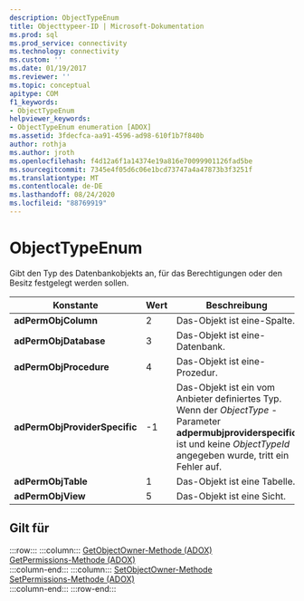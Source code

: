 ```yaml
---
description: ObjectTypeEnum
title: Objecttypeer-ID | Microsoft-Dokumentation
ms.prod: sql
ms.prod_service: connectivity
ms.technology: connectivity
ms.custom: ''
ms.date: 01/19/2017
ms.reviewer: ''
ms.topic: conceptual
apitype: COM
f1_keywords:
- ObjectTypeEnum
helpviewer_keywords:
- ObjectTypeEnum enumeration [ADOX]
ms.assetid: 3fdecfca-aa91-4596-ad98-610f1b7f840b
author: rothja
ms.author: jroth
ms.openlocfilehash: f4d12a6f1a14374e19a816e70099901126fad5be
ms.sourcegitcommit: 7345e4f05d6c06e1bcd73747a4a47873b3f3251f
ms.translationtype: MT
ms.contentlocale: de-DE
ms.lasthandoff: 08/24/2020
ms.locfileid: "88769919"
---
```

# <a name="objecttypeenum"></a>ObjectTypeEnum
Gibt den Typ des Datenbankobjekts an, für das Berechtigungen oder den Besitz festgelegt werden sollen.  
  
|Konstante|Wert|Beschreibung|  
|--------------|-----------|-----------------|  
|**adPermObjColumn**|2|Das-Objekt ist eine-Spalte.|  
|**adPermObjDatabase**|3|Das-Objekt ist eine-Datenbank.|  
|**adPermObjProcedure**|4|Das-Objekt ist eine-Prozedur.|  
|**adPermObjProviderSpecific**|-1|Das-Objekt ist ein vom Anbieter definiertes Typ. Wenn der *ObjectType* -Parameter **adpermubjproviderspecific** ist und keine *ObjectTypeId* angegeben wurde, tritt ein Fehler auf.|  
|**adPermObjTable**|1|Das-Objekt ist eine Tabelle.|  
|**adPermObjView**|5|Das-Objekt ist eine Sicht.|  
  
## <a name="applies-to"></a>Gilt für  

:::row:::
    :::column:::
        [GetObjectOwner-Methode (ADOX)](./getobjectowner-method-adox.md)  
        [GetPermissions-Methode (ADOX)](./getpermissions-method-adox.md)  
    :::column-end:::
    :::column:::
        [SetObjectOwner-Methode](./setobjectowner-method.md)  
        [SetPermissions-Methode (ADOX)](./setpermissions-method-adox.md)  
    :::column-end:::
:::row-end:::